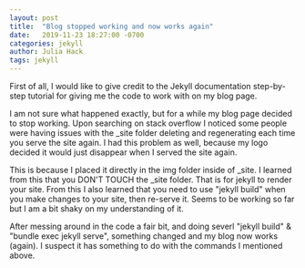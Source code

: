 ```yaml
---
layout: post
title:  "Blog stopped working and now works again"
date:   2019-11-23 18:27:00 -0700
categories: jekyll
author: Julia Hack 
tags: jekyll
---
```

First of all, I would like to give credit to the Jekyll documentation step-by-step tutorial for giving me the code to work with on my blog page.

I am not sure what happened exactly, but for a while my blog page decided to stop working. Upon searching on stack overflow I noticed some people were having issues with the _site folder deleting and regenerating each time you serve the site again. I had this problem as well, because my logo decided it would just disappear when I served the site again.

This is because I placed it directly in the img folder inside of _site. I learned from this that you DON'T TOUCH the _site folder. That is for jekyll to render your site. From this I also learned that you need to use "jekyll build" when you make changes to your site, then re-serve it. Seems to be working so far but I am a bit shaky on my understanding of it.

After messing around in the code a fair bit, and doing severl "jekyll build" & "bundle exec jekyll serve", something changed and my blog now works (again). I suspect it has something to do with the commands I mentioned above.  